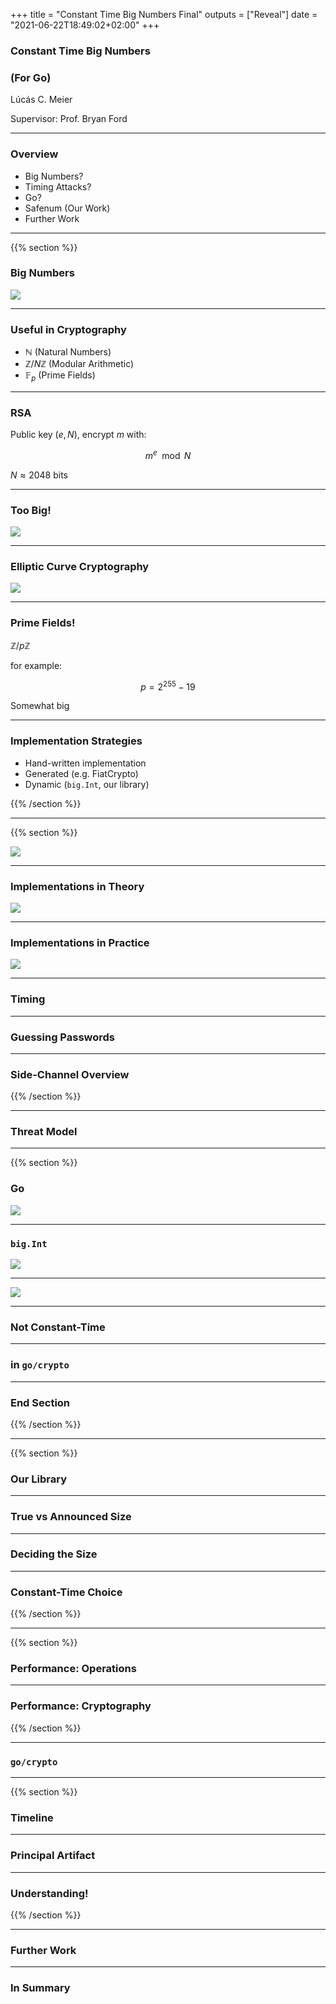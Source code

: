 +++
title = "Constant Time Big Numbers Final"
outputs = ["Reveal"]
date = "2021-06-22T18:49:02+02:00"
+++

### Constant Time Big Numbers
### (For Go)

Lúcás C. Meier

Supervisor: Prof. Bryan Ford

---

### Overview

- Big Numbers?
- Timing Attacks?
- Go?
- Safenum (Our Work)
- Further Work

---

{{% section %}}

### Big Numbers

![](./res/1.png)

---

### Useful in Cryptography

- $\mathbb{N}$ (Natural Numbers)
- $\mathbb{Z}/N \mathbb{Z}$ (Modular Arithmetic)
- $\mathbb{F}_p$ (Prime Fields)

---

### RSA

Public key $(e, N)$, encrypt $m$ with:

$$
m^e \mod N
$$

$N \approx 2048$ bits

---

### Too Big!

![](./res/5.png)

---

### Elliptic Curve Cryptography

![](./res/6.jpg)

---

### Prime Fields!

$\mathbb{Z}/p\mathbb{Z}$

for example:

$$
p = 2^{255} - 19
$$

Somewhat big

---

### Implementation Strategies

- Hand-written implementation
- Generated (e.g. FiatCrypto)
- Dynamic (`big.Int`, our library)

{{% /section %}}

---

{{% section %}}

![](./res/2.png)

---

### Implementations in Theory

![](./res/8.jpeg)

---

### Implementations in Practice

![](./res/7.jpg)

---

### Timing

---

### Guessing Passwords

---

### Side-Channel Overview

{{% /section %}}

---

### Threat Model

---

{{% section %}}

### Go

![](./res/4.jpg)

---

### `big.Int`

![](./res/9.png)

---

![](./res/3.png)

---

### Not Constant-Time

---

### in `go/crypto`

---

### End Section

{{% /section %}}

---

{{% section %}}

### Our Library

---

### True vs Announced Size

---

### Deciding the Size

---

### Constant-Time Choice

{{% /section %}}

---

{{% section %}}

### Performance: Operations

---

### Performance: Cryptography

{{% /section %}}

---

### `go/crypto`

---

{{% section %}}

### Timeline

---

### Principal Artifact

---

### Understanding!

{{% /section %}}

---

### Further Work

---

### In Summary
